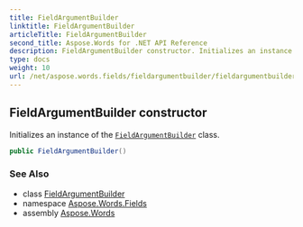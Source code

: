 ```yaml
---
title: FieldArgumentBuilder
linktitle: FieldArgumentBuilder
articleTitle: FieldArgumentBuilder
second_title: Aspose.Words for .NET API Reference
description: FieldArgumentBuilder constructor. Initializes an instance of the FieldArgumentBuilder class in C#.
type: docs
weight: 10
url: /net/aspose.words.fields/fieldargumentbuilder/fieldargumentbuilder/
---
```

## FieldArgumentBuilder constructor

Initializes an instance of the [`FieldArgumentBuilder`](../) class.

```csharp
public FieldArgumentBuilder()
```

### See Also

* class [FieldArgumentBuilder](../)
* namespace [Aspose.Words.Fields](../../fieldargumentbuilder/)
* assembly [Aspose.Words](../../../)
